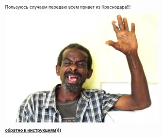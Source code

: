 Пользуюсь случаем передаю всем привет из Краснодара!!!

![](/pikchi/scale_1200.png)

[**обратно к инструкциям)))**](readme.md)
